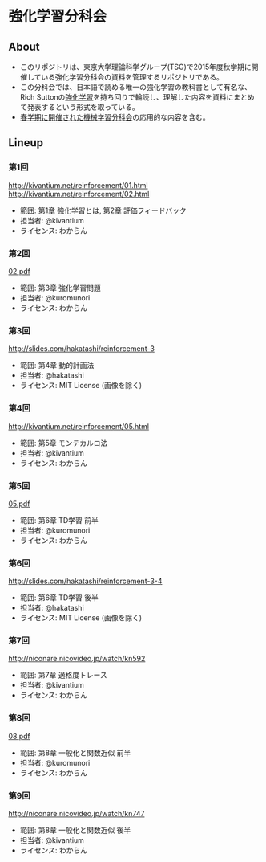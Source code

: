 # 強化学習分科会

## About

* このリポジトリは、東京大学理論科学グループ(TSG)で2015年度秋学期に開催している強化学習分科会の資料を管理するリポジトリである。
* この分科会では、日本語で読める唯一の強化学習の教科書として有名な、Rich Suttonの[強化学習](http://www.amazon.co.jp/dp/4627826613)を持ち回りで輪読し、理解した内容を資料にまとめて発表するという形式を取っている。
* [春学期に開催された機械学習分科会](http://sig.tsg.ne.jp/ml2015/)の応用的な内容を含む。

## Lineup

### 第1回

http://kivantium.net/reinforcement/01.html
http://kivantium.net/reinforcement/02.html

* 範囲: 第1章 強化学習とは, 第2章 評価フィードバック
* 担当者: @kivantium
* ライセンス: わからん

### 第2回

[02.pdf](02.pdf)

* 範囲: 第3章 強化学習問題
* 担当者: @kuromunori
* ライセンス: わからん

### 第3回

http://slides.com/hakatashi/reinforcement-3

* 範囲: 第4章 動的計画法
* 担当者: @hakatashi
* ライセンス: MIT License (画像を除く)

### 第4回

http://kivantium.net/reinforcement/05.html

* 範囲: 第5章 モンテカルロ法
* 担当者: @kivantium
* ライセンス: わからん

### 第5回

[05.pdf](05.pdf)

* 範囲: 第6章 TD学習 前半
* 担当者: @kuromunori
* ライセンス: わからん

### 第6回

http://slides.com/hakatashi/reinforcement-3-4

* 範囲: 第6章 TD学習 後半
* 担当者: @hakatashi
* ライセンス: MIT License (画像を除く)

### 第7回

http://niconare.nicovideo.jp/watch/kn592

* 範囲: 第7章 適格度トレース
* 担当者: @kivantium
* ライセンス: わからん

### 第8回

[08.pdf](08.pdf)

* 範囲: 第8章 一般化と関数近似 前半
* 担当者: @kuromunori
* ライセンス: わからん

### 第9回

http://niconare.nicovideo.jp/watch/kn747

* 範囲: 第8章 一般化と関数近似 後半
* 担当者: @kivantium
* ライセンス: わからん
